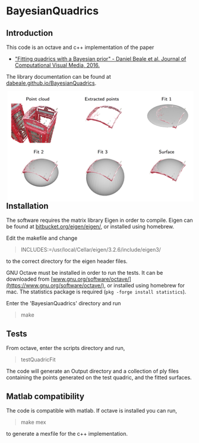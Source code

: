 # BayesianQuadrics

## Introduction
This code is an octave and c++ implementation of the paper
 * ["Fitting quadrics with a Bayesian prior" - Daniel Beale et al. Journal of Computational Visual Media, 2016.](http://link.springer.com/article/10.1007/s41095-016-0041-9)

The library documentation can be found at [dabeale.github.io/BayesianQuadrics](http://dabeale.github.io/BayesianQuadrics).

<img style="float:right" width="500px" src="doc/QuadricFitExamples.png" />

## Installation
The software requires the matrix library Eigen in order to compile. Eigen can be found at [bitbucket.org/eigen/eigen/](https://bitbucket.org/eigen/eigen/), or installed using homebrew. 

Edit the makefile and change 
> INCLUDES:=/usr/local/Cellar/eigen/3.2.6/include/eigen3/ 

to the correct directory for the eigen header files.

GNU Octave must be installed in order to run the tests. It can be downloaded from [www.gnu.org/software/octave/](https://www.gnu.org/software/octave/), or installed using homebrew for mac. The statistics package is required (`pkg -forge install statistics`).

Enter the 'BayesianQuadrics' directory and run
> make

## Tests
From octave, enter the scripts directory and run,
> testQuadricFit

The code will generate an Output directory and a collection of ply files containing the points generated on the test quadric, and the fitted surfaces.

## Matlab compatibility
The code is compatible with matlab. If octave is installed you can run,
> make mex

to generate a mexfile for the c++ implementation.

